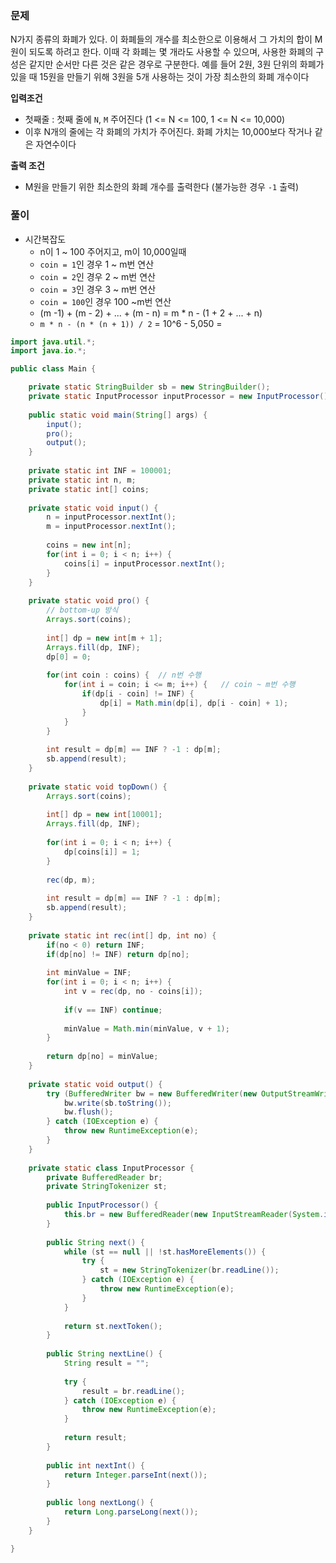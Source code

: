 ### 문제
N가지 종류의 화폐가 있다. 이 화폐들의 개수를 최소한으로 이용해서 그 가치의 합이 M원이 되도록 하려고 한다. 이때 각 화폐는 몇 개라도 사용할 수 있으며, 사용한 화폐의 구성은 같지만 순서만 다른 것은 같은 경우로 구분한다. 예를 들어 2원, 3원 단위의 화폐가 있을 때 15원을 만들기 위해 3원을 5개 사용하는 것이 가장 최소한의 화폐 개수이다

**입력조건**
- 첫째줄 : 첫째 줄에 `N`, `M` 주어진다 (1 <= N <= 100, 1 <= N <= 10,000)
- 이후 N개의 줄에는 각 화폐의 가치가 주어진다. 화폐 가치는 10,000보다 작거나 같은 자연수이다

**출력 조건**
- M원을 만들기 위한 최소한의 화폐 개수를 출력한다 (불가능한 경우 `-1` 출력)

### 풀이
- 시간복잡도 
	- n이 1 ~ 100 주어지고, m이 10,000일때
	- `coin = 1`인 경우 1 ~ m번 연산
	- `coin = 2`인 경우 2 ~ m번 연산
	- `coin = 3`인 경우 3 ~ m번 연산
	- `coin = 100`인 경우 100 ~m번 연산 
	- (m -1) + (m - 2) + ... + (m - n) = m * n - (1 + 2 + ... + n) 
	- `m * n - (n * (n + 1)) / 2` = 10^6 - 5,050 = 

```java
import java.util.*;
import java.io.*;

public class Main {

	private static StringBuilder sb = new StringBuilder();  
	private static InputProcessor inputProcessor = new InputProcessor();  
	  
	public static void main(String[] args) {  
	    input();  
	    pro();  
	    output();  
	}  
	  
	private static int INF = 100001;  
	private static int n, m;  
	private static int[] coins;  
	  
	private static void input() {  
	    n = inputProcessor.nextInt();  
	    m = inputProcessor.nextInt();  
	  
	    coins = new int[n];  
	    for(int i = 0; i < n; i++) {  
	        coins[i] = inputProcessor.nextInt();  
	    }  
	}  
	  
	private static void pro() {  
	    // bottom-up 방식  
	    Arrays.sort(coins);  
	  
	    int[] dp = new int[m + 1];  
	    Arrays.fill(dp, INF);  
	    dp[0] = 0;  
	  
	    for(int coin : coins) {  // n번 수행
	        for(int i = coin; i <= m; i++) {   // coin ~ m번 수행
	            if(dp[i - coin] != INF) {  
	                dp[i] = Math.min(dp[i], dp[i - coin] + 1);  
	            }  
	        }  
	    }  
	  
	    int result = dp[m] == INF ? -1 : dp[m];  
	    sb.append(result);  
	}  
	  
	private static void topDown() {  
	    Arrays.sort(coins);  
	  
	    int[] dp = new int[10001];  
	    Arrays.fill(dp, INF);  
	  
	    for(int i = 0; i < n; i++) {  
	        dp[coins[i]] = 1;  
	    }  
	  
	    rec(dp, m);  
	  
	    int result = dp[m] == INF ? -1 : dp[m];  
	    sb.append(result);  
	}  
	  
	private static int rec(int[] dp, int no) {  
	    if(no < 0) return INF;  
	    if(dp[no] != INF) return dp[no];  
	  
	    int minValue = INF;  
	    for(int i = 0; i < n; i++) {  
	        int v = rec(dp, no - coins[i]);  
	  
	        if(v == INF) continue;  
	  
	        minValue = Math.min(minValue, v + 1);  
	    }  
	  
	    return dp[no] = minValue;  
	}  
	  
	private static void output() {  
	    try (BufferedWriter bw = new BufferedWriter(new OutputStreamWriter(System.out))) {  
	        bw.write(sb.toString());  
	        bw.flush();  
	    } catch (IOException e) {  
	        throw new RuntimeException(e);  
	    }  
	}  
	  
	private static class InputProcessor {  
	    private BufferedReader br;  
	    private StringTokenizer st;  
	  
	    public InputProcessor() {  
	        this.br = new BufferedReader(new InputStreamReader(System.in));  
	    }  
	  
	    public String next() {  
	        while (st == null || !st.hasMoreElements()) {  
	            try {  
	                st = new StringTokenizer(br.readLine());  
	            } catch (IOException e) {  
	                throw new RuntimeException(e);  
	            }  
	        }  
	  
	        return st.nextToken();  
	    }  
	  
	    public String nextLine() {  
	        String result = "";  
	  
	        try {  
	            result = br.readLine();  
	        } catch (IOException e) {  
	            throw new RuntimeException(e);  
	        }  
	  
	        return result;  
	    }  
	  
	    public int nextInt() {  
	        return Integer.parseInt(next());  
	    }  
	  
	    public long nextLong() {  
	        return Long.parseLong(next());  
	    }  
	}

}
```